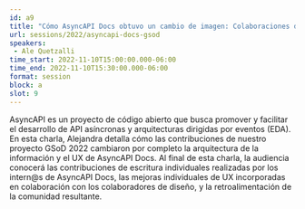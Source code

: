 ```yaml
---
id: a9
title: "Cómo AsyncAPI Docs obtuvo un cambio de imagen: Colaboraciones de GSoD 2022"
url: sessions/2022/asyncapi-docs-gsod 
speakers:
 - Ale Quetzalli
time_start: 2022-11-10T15:00:00.000-06:00
time_end: 2022-11-10T15:30:00.000-06:00
format: session
block: a
slot: 9
---
```


AsyncAPI es un proyecto de código abierto que busca promover y facilitar el desarrollo de API asíncronas y arquitecturas dirigidas por eventos (EDA). En esta charla, Alejandra detalla cómo las contribuciones de nuestro proyecto GSoD 2022 cambiaron por completo la arquitectura de la información y el UX de AsyncAPI Docs. Al final de esta charla, la audiencia conocerá las contribuciones de escritura individuales realizadas por los intern@s de AsyncAPI Docs, las mejoras individuales de UX incorporadas en colaboración con los colaboradores de diseño, y la retroalimentación de la comunidad resultante.